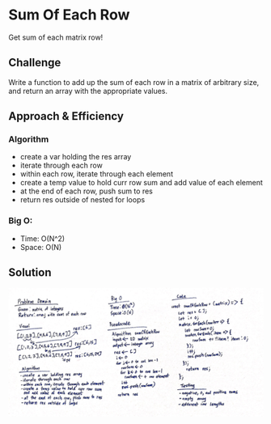 # Sum Of Each Row
Get sum of each matrix row!

## Challenge
Write a function to add up the sum of each row in a matrix of arbitrary size, and return an array with the appropriate values.

## Approach & Efficiency
### Algorithm
- create a var holding the res array
- iterate through each row
- within each row, iterate through each element
- create a temp value to hold curr row sum and add value of each element
- at the end of each row, push sum to res
- return res outside of nested for loops

### Big O:
- Time: O(N^2)
- Space: O(N)

## Solution
![Sum of Each Row](../../../assets/sum-of-each-row.jpg "sum of each row")

